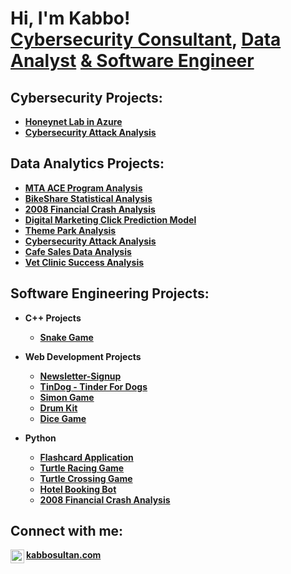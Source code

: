 <h1>Hi, I'm Kabbo!<br/><a href="https://www.linkedin.com/in/kabbo-sultan-27692729b/">Cybersecurity Consultant</a>, <a href="https://www.linkedin.com/in/kabbo-sultan-27692729b/">Data Analyst</a> <a href="https://www.linkedin.com/in/kabbo-sultan-27692729b/">& Software Engineer</a></h1>

<h2> Cybersecurity Projects:</h2>

- <b>[Honeynet Lab in Azure](https://github.com/robinflew/Cloud-SOC/tree/main)</b>
- <b>[Cybersecurity Attack Analysis](https://github.com/robinflew/M0BusinessDataAnalysis_SultanK)</b>

<h2> Data Analytics Projects:</h2>

- <b>[MTA ACE Program Analysis](https://github.com/kabbosultan/MTA-ACE-Program-Analysis)</b>
- <b>[BikeShare Statistical Analysis](https://github.com/kabbosultan/BikeShare-Analytics/tree/main)</b>
- <b>[2008 Financial Crash Analysis](https://github.com/robinflew/2008-Financial-Crash-Analysis)</b>
- <b>[Digital Marketing Click Prediction Model](https://github.com/robinflew/Digital-Marketing-Click-Prediction-Model#)</b>
- <b>[Theme Park Analysis](https://github.com/kabbosultan/Theme-Park-Analytics)</b>
- <b>[Cybersecurity Attack Analysis](https://github.com/robinflew/M0BusinessDataAnalysis_SultanK)</b>
- <b>[Cafe Sales Data Analysis](https://github.com/robinflew/Cafe-Sales-Data-Analysis)</b>
- <b>[Vet Clinic Success Analysis](https://github.com/kabbosultan/Vet-Clinic-Success-Analysis)</b>


<h2> Software Engineering Projects:</h2>

- <b>C++ Projects<b/>

  - [Snake Game](https://github.com/robinflew/Newsletter-Signup](https://github.com/robinflew/snakegame-ChiliFramework))

- <b>Web Development Projects</b>

  - [Newsletter-Signup](https://github.com/robinflew/Newsletter-Signup)
  - [TinDog - Tinder For Dogs](https://github.com/robinflew/tindog-TinderForDogs)
  - [Simon Game](https://github.com/robinflew/Simon-Game)
  - [Drum Kit](https://github.com/robinflew/Drum-Kit)
  - [Dice Game](https://github.com/robinflew/Dicee-Game)
    
- <b>Python</b>

  - [Flashcard Application](https://github.com/robinflew/flash-card)
  - [Turtle Racing Game](https://github.com/robinflew/TurtleRacing)
  - [Turtle Crossing Game](https://github.com/robinflew/Turtle-Crossing)
  - [Hotel Booking Bot](https://github.com/robinflew/Hotel-Booking)
  - <b>[2008 Financial Crash Analysis](https://github.com/robinflew/2008-Financial-Crash-Analysis)</b>


    


<h2> Connect with me:</h2>


[<img align="left" alt="KabboSultan | LinkedIn" width="22px" src="https://cdn.jsdelivr.net/npm/simple-icons@v3/icons/linkedin.svg" />][linkedin]

[linkedin]: https://www.linkedin.com/in/kabbo-sultan-27692729b/
<a href="https://www.kabbosultan.com">kabbosultan.com</a>

<!--
**joshmadakor1/joshmadakor1** is a ✨ _special_ ✨ repository because its `README.md` (this file) appears on your GitHub profile.

Here are some ideas to get you started:

- 🔭 I’m currently working on ...
- 🌱 I’m currently learning ...
- 👯 I’m looking to collaborate on ...
- 🤔 I’m looking for help with ...
- 💬 Ask me about ...
- 📫 How to reach me: ...
- 😄 Pronouns: ...
- ⚡ Fun fact: ...
-->
